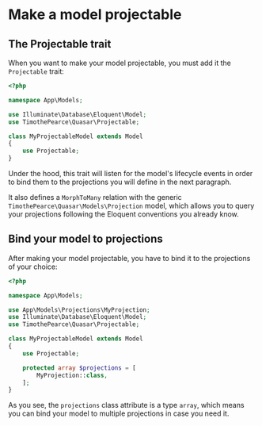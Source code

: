# Make a model projectable

## The Projectable trait

When you want to make your model projectable, you must add it the `Projectable` trait:

```php title="app/Models/MyProjectableModel.php" {6,10}
<?php

namespace App\Models;

use Illuminate\Database\Eloquent\Model;
use TimothePearce\Quasar\Projectable;

class MyProjectableModel extends Model
{
    use Projectable;
}
```

Under the hood, this trait will listen for the model's lifecycle events in order to bind them to the projections you will define in the next paragraph.

It also defines a `MorphToMany` relation with the generic `TimothePearce\Quasar\Models\Projection` model, which allows you to query your projections following the Eloquent conventions you already know.

## Bind your model to projections

After making your model projectable, you have to bind it to the projections of your choice:

```php title="app/Models/MyProjectableModel.php" {5,13,14,15}
<?php

namespace App\Models;

use App\Models\Projections\MyProjection;
use Illuminate\Database\Eloquent\Model;
use TimothePearce\Quasar\Projectable;

class MyProjectableModel extends Model
{
    use Projectable;

    protected array $projections = [
        MyProjection::class,
    ];
}
```

As you see, the `projections` class attribute is a type `array`, which means you can bind your model to multiple projections in case you need it.
